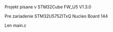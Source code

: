 Projekt písane v STM32Cube FW_U5 V1.3.0

Pre zariadenie STM32U575ZITxQ Nucleo Board 144

Len main.c
